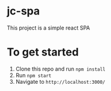 # jc-spa

This project is a simple react SPA

# To get started

1. Clone this repo and run `npm install`
2. Run `npm start`
3. Navigate to `http://localhost:3000/`



